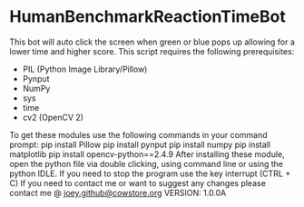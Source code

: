 # HumanBenchmarkReactionTimeBot
This bot will auto click the screen when green or blue pops up allowing for a lower time and higher score. This script requires the following prerequisites:
- PIL (Python Image Library/Pillow)
- Pynput
- NumPy
- sys
- time
- cv2 (OpenCV 2)

To get these modules use the following commands in your command prompt:
pip install Pillow
pip install pynput 
pip install numpy
pip install matplotlib
pip install opencv-python==2.4.9
After installing these module, open the python file via double clicking, using command line or using the python IDLE.
If you need to stop the program use the key interrupt (CTRL + C)
If you need to contact me or want to suggest any changes please contact me @ joey.github@cowstore.org
VERSION: 1.0.0A
